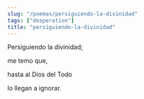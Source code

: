 ```yaml
---
slug: "/poemas/persiguiendo-la-divinidad"
tags: ["desperation"]
title: "persiguiendo-la-divinidad"
---
```

Persiguiendo la divinidad;

me temo que,

hasta al Dios del Todo

lo llegan a ignorar.